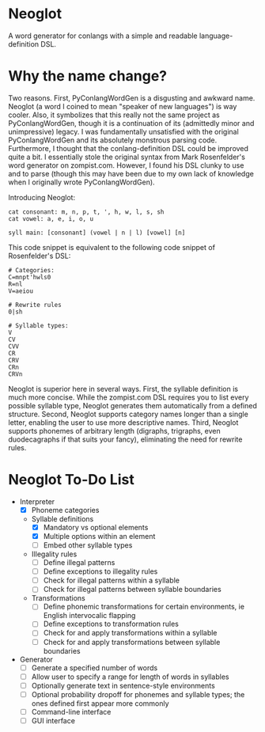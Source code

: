 # Neoglot
A word generator for conlangs with a simple and readable language-definition
DSL.

# Why the name change?
Two reasons. First, PyConlangWordGen is a disgusting and awkward name. Neoglot
(a word I coined to mean "speaker of new languages") is way cooler. Also, it
symbolizes that this really not the same project as PyConlangWordGen, though it
is a continuation of its (admittedly minor and unimpressive) legacy. I was
fundamentally unsatisfied with the original PyConlangWordGen and its absolutely
monstrous parsing code. Furthermore, I thought that the conlang-definition DSL
could be improved quite a bit. I essentially stole the original syntax from Mark
Rosenfelder's word generator on zompist.com. However, I found his DSL clunky to
use and to parse (though this may have been due to my own lack of knowledge when
I originally wrote PyConlangWordGen).

Introducing Neoglot:
```
cat consonant: m, n, p, t, ', h, w, l, s, sh
cat vowel: a, e, i, o, u

syll main: [consonant] (vowel | n | l) [vowel] [n]
```
This code snippet is equivalent to the following code snippet of Rosenfelder's
DSL:

```
# Categories:
C=mnpt'hwls0
R=nl
V=aeiou

# Rewrite rules
0|sh

# Syllable types:
V
CV
CVV
CR
CRV
CRn
CRVn
```

Neoglot is superior here in several ways. First, the syllable definition is much
more concise. While the zompist.com DSL requires you to list every possible
syllable type, Neoglot generates them automatically from a defined structure.
Second, Neoglot supports category names longer than a single letter, enabling
the user to use more descriptive names. Third, Neoglot supports phonemes of
arbitrary length (digraphs, trigraphs, even duodecagraphs if that suits your
fancy), eliminating the need for rewrite rules.

# Neoglot To-Do List
- Interpreter
  - [x] Phoneme categories
  - Syllable definitions
    - [x] Mandatory vs optional elements
    - [x] Multiple options within an element
    - [ ] Embed other syllable types
  - Illegality rules
    - [ ] Define illegal patterns
    - [ ] Define exceptions to illegality rules
    - [ ] Check for illegal patterns within a syllable
    - [ ] Check for illegal patterns between syllable boundaries
  - Transformations
    - [ ] Define phonemic transformations for certain environments, ie English
          intervocalic flapping
    - [ ] Define exceptions to transformation rules
    - [ ] Check for and apply transformations within a syllable
    - [ ] Check for and apply transformations between syllable boundaries
- Generator
  - [ ] Generate a specified number of words
  - [ ] Allow user to specify a range for length of words in syllables
  - [ ] Optionally generate text in sentence-style environments
  - [ ] Optional probability dropoff for phonemes and syllable types; the ones
        defined first appear more commonly
  - [ ] Command-line interface
  - [ ] GUI interface
